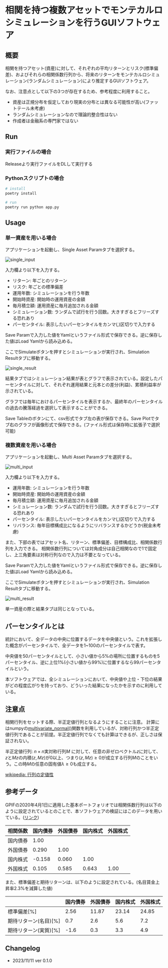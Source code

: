 # 相関を持つ複数アセットでモンテカルロシミュレーションを行うGUIソフトウェア

## 概要
相関を持つアセット(資産)に対して、それぞれの平均リターンとリスク(標準偏差)、およびそれらの相関係数行列から、将来のリターンをモンテカルロシミュレーション(ランダムシミュレーション)により推定するGUIソフトウェア。

なお、注意点として以下の3つが存在するため、参考程度に利用すること。

- 資産は正規分布を仮定しており現実の分布とは異なる可能性が高い(ファットテール未考慮)
- ランダムシミュレーションなので理論的整合性はない
- 作成者は金融系の専門家ではない

## Run
### 実行ファイルの場合
Releaseより実行ファイルをDLして実行する

### Pythonスクリプトの場合
```bash
# install
poetry install

# run
poetry run python app.py
```

## Usage
### 単一資産を用いる場合

アプリケーションを起動し、Single Asset Paramタブを選択する。

![single_input](./img/single-sim-input.png)

入力欄より以下を入力する。

- リターン: 年ごとのリターン
- リスク: 年ごとの標準偏差
- 運用年数: シミュレーションを行う年数
- 開始時資産: 開始時の運用資産の金額
- 毎月積立額: 運用資産に毎月追加される金額
- シミュレーション数: ランダムで試行を行う回数。大きすぎるとフリーズする恐れあり
- パーセンタイル: 表示したいパーセンタイルをカンマ(,)区切りで入力する

Save Paramで入力した値をYamlというファイル形式で保存できる。逆に保存した値はLoad Yamlから読み込める。

ここでSimulateボタンを押すとシミュレーションが実行され、Simulation Resultタブに移動する。


![single_result](./img/single-sim-result.png)

結果タブではシミュレーション結果が表とグラフで表示されている。設定したパーセンタイルに対して、それぞれ運用結果と元本との差分(利益)、累積利益率が示されている。

グラフでは毎年におけるパーセンタイルを表示するか、最終年のパーセンタイルの過去の騰落経過を選択して表示することができる。

Save Tableのボタンにて、csv形式でタブ左の表が保存できる。Save Plotでタブ右のグラフが画像形式で保存できる。(ファイル形式は保存時に拡張子で選択可能)


### 複数資産を用いる場合

アプリケーションを起動し、Multi Asset Paramタブを選択する。

![multi_input](./img/multi-sim-input.png)

入力欄より以下を入力する。

- 運用年数: シミュレーションを行う年数
- 開始時資産: 開始時の運用資産の金額
- 毎月積立額: 運用資産に毎月追加される金額
- シミュレーション数: ランダムで試行を行う回数。大きすぎるとフリーズする恐れあり
- パーセンタイル: 表示したいパーセンタイルをカンマ(,)区切りで入力する
- リバランス: 毎年目標構成比になるようにリバランスするかどうか(税金未考慮)

また、下部の表ではアセット名、リターン、標準偏差、目標構成比、相関係数行列を入力できる。
相関係数行列については対角成分は自己相関なので1で固定し、上三角要素は対称行列なので入力は不要となっている。

Save Paramで入力した値をYamlというファイル形式で保存できる。逆に保存した値はLoad Yamlから読み込める。

ここでSimulateボタンを押すとシミュレーションが実行され、Simulation Resultタブに移動する。


![multi_result](./img/multi-sim-result.png)

単一資産の際と結果タブは同じとなっている。

## パーセンタイルとは
統計において、全データの中央に位置するデータを中央値という。これを拡張した概念がパーセンタイルで、全データを1~100のパーセンタイルで表す。

中央値を50パーセンタイルとして、小さい値から5%の場所に位置するものを5パーセンタイル、逆に上位1%(小さい値から99%)に位置するなら99パーセンタイルという。

本ソフトウェアでは、全シミュレーションにおいて、中央値や上位・下位の結果がどの程度広がりを持っており、どういった結果になったかを示すのに利用している。



## 注意点
相関行列をセットする際、半正定値行列となるようにすることに注意。
計算にはnumpyの[multivariate_normal()](https://numpy.org/doc/stable/reference/random/generated/numpy.random.Generator.multivariate_normal.html)関数を利用しているが、対称行列かつ半正定値行列であることが前提。半正定値行列でなくても計算はできるが、正しさは保証されない。

半正定値行列: $n\times n$実対称行列$M$ に対して、任意の非ゼロベクトル$z$に対して、$z$と$Mz$の内積$(z,Mz)$が0以上、つまり$(z,Mz)\ge0$が成立する行列$M$のことをいう。この時$M$の任意の固有値$\lambda \ge 0$も成立する。

[wikipedia: 行列の定値性](https://ja.wikipedia.org/wiki/%E8%A1%8C%E5%88%97%E3%81%AE%E5%AE%9A%E5%80%A4%E6%80%A7)



## 参考データ

GPIFの2020年4月1日に適用した基本ポートフォリオでは相関係数行列は以下のように設定されているとのことで、本ソフトウェアの検証にはこのデータを用いている。([リンク](https://www.gpif.go.jp/gpif/portfolio.html))

| 相関係数 | 国内債券 | 外国債券 | 国内株式 | 外国株式 |
| -------- | -------- | -------- | -------- | -------- |
| 国内債券 | 1.00     |          |          |          |
| 外国債券 | 0.290    | 1.00     |          |          |
| 国内株式 | -0.158   | 0.060    | 1.00     |          |
| 外国株式 | 0.105    | 0.585    | 0.643    | 1.00     |

また、標準偏差と期待リターンは、以下のように設定されている。(名目賃金上昇率2.3%を減算した値)

|                       | 国内債券 | 外国債券 | 国内株式 | 外国株式 |
| --------------------- | -------- | -------- | -------- | -------- |
| 標準偏差[%]           | 2.56     | 11.87    | 23.14    | 24.85    |
| 期待リターン(名目)[%] | 0.7      | 2.6      | 5.6      | 7.2      |
| 期待リターン(実質)[%] | -1.6     | 0.3      | 3.3      | 4.9      |


## Changelog

- 2023/11/11 ver 0.1.0